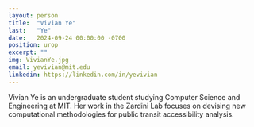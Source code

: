 ```yaml
---
layout: person
title:  "Vivian Ye"
last:   "Ye"
date:   2024-09-24 00:00:00 -0700
position: urop
excerpt: ""
img: VivianYe.jpg
email: yevivian@mit.edu
linkedin: https://linkedin.com/in/yevivian
---
```


Vivian Ye is an undergraduate student studying Computer Science and Engineering at MIT. 
Her work in the Zardini Lab focuses on devising new computational methodologies for public transit accessibility analysis.
